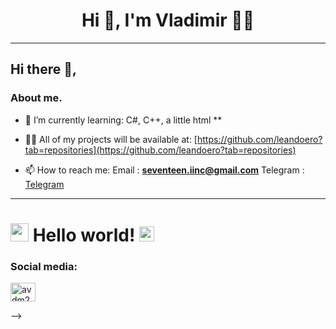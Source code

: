 # <h1 align="center">Hi 👋, I'm Vladimir 👨‍💻</h1>
---

## Hi there 👋,

### About me.
- 🌱 I’m currently learning: C#, C++, a little html **

- 👨‍💻 All of my projects will be available at: [https://github.com/leandoero?tab=repositories](https://github.com/leandoero?tab=repositories)

- 📫 How to reach me:
  Email : **seventeen.iinc@gmail.com**
  Telegram : [Telegram](https://t.me/gutsmstit)
-------

# <img src="https://github.com/TheDudeThatCode/TheDudeThatCode/blob/master/Assets/Hi.gif" width="29px"> Hello world!&nbsp;<img src="https://github.com/TheDudeThatCode/TheDudeThatCode/blob/master/Assets/Earth.gif" width="24px">

<h3 align="left">Social media:</h3>
<p align="left">
<a href="https://t.me/gutsmstit" target="blank"><img align="center" src="https://cdn.worldvectorlogo.com/logos/telegram-1.svg" alt="avdm2" height="30" width="40" /></a>

-->
